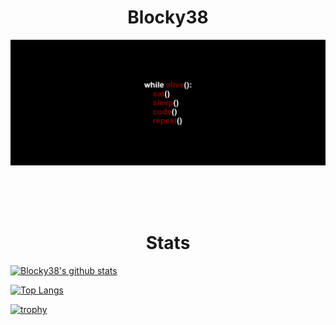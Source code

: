 <center><h1><b>Blocky38</b></h1></center>

![while_alive_banner](https://raw.githubusercontent.com/Blocky38/Blocky38/master/while_alive_banner_2000_800.png)

</br>
</br>
</br>

<center><h1>Stats</h1></center>

[![Blocky38's github stats](https://github-readme-stats.vercel.app/api?username=blocky38&count_private=true&show_icons=true&theme=radical&show_owner=true)](https://github.com/mallowigi)


[![Top Langs](https://github-readme-stats.vercel.app/api/top-langs/?username=blocky38&theme=radical)](https://github.com/anuraghazra/github-readme-stats)


[![trophy](https://github-profile-trophy.vercel.app/?username=blocky38&theme=onedark)](https://github.com/ryo-ma/github-profile-trophy)
